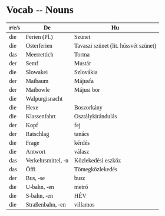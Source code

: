 <span style="font-family:'Cascadia code'">

# Vocab -- Nouns
|r/e/s|De|Hu|
|-----|-----|-----|
|die|Ferien (Pl.)|Szünet|
|die|Osterferien|Tavaszi szünet (lit. hússvét szünet)|
|das|Meerrettich|Torma|
|der|Semf|Mustár|
|die|Slowakei|Szlovákia|
|der|Maibaum|Májusfa
|der|Maibowle|Májusi bor
|die|Walpurgisnacht|
|die|Hexe| Boszorkány
|die|Klassenfahrt|Osztálykirándulás
|der|Kopf|fej|
|der|Ratschlag|tanács|
|die|Frage|kérdés|
|die|Antwort|válasz|
|das|Verkehrsmittel, -n| Közlekedési eszköz|
|das|Öffi|Tömegközlekedés|
|der|Bus, -se|busz|
|die|U-bahn, -en|metró|
|die|S-bahn, -en|HÉV|
|die|Straßenbahn, -en|villamos|
